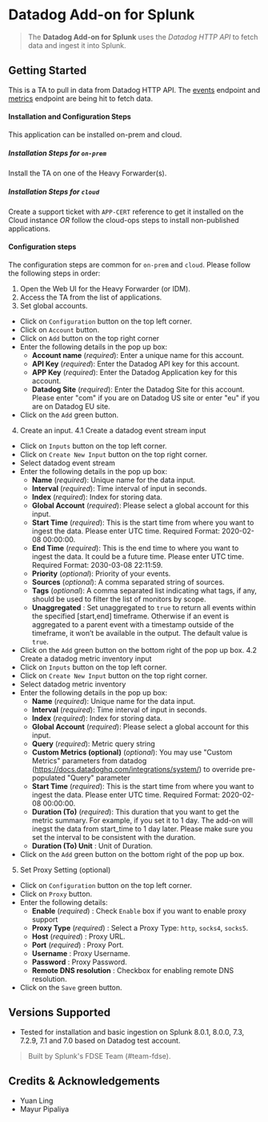 # Datadog Add-on for Splunk

> The **Datadog Add-on for Splunk** uses the _Datadog HTTP API_ to fetch data and ingest it into Splunk.

## Getting Started
This is a TA to pull in data from Datadog HTTP API. 
The [events](https://docs.datadoghq.com/api/v1/events/#query-the-event-stream) endpoint and [metrics](https://docs.datadoghq.com/api/v1/metrics/#query-timeseries-points) endpoint are being hit to fetch data. 

#### Installation and Configuration Steps
This application can be installed on-prem and cloud. 

##### Installation Steps for `on-prem`
Install the TA on one of the Heavy Forwarder(s).

##### Installation Steps for `cloud`
Create a support ticket with `APP-CERT` reference to get it installed on the Cloud instance *OR* follow the cloud-ops steps to install non-published applications.

#### Configuration steps
The configuration steps are common for `on-prem` and `cloud`. Please follow the following steps in order:
1. Open the Web UI for the Heavy Forwarder (or IDM).
2. Access the TA from the list of applications.
3. Set global accounts.
- Click on `Configuration` button on the top left corner.
- Click on `Account` button.
- Click on `Add` button on the top right corner
- Enter the following details in the pop up box:
  - **Account name** (_required_): Enter a unique name for this account.
  - **API Key** (_required_): Enter the Datadog API key for this account.
  - **APP Key** (_required_): Enter the Datadog Application key for this account.
  - **Datadog Site** (_required_): Enter the Datadog Site for this account. Please enter "com" if you are on Datadog US site or enter "eu" if you are on Datadog EU site.
- Click on the `Add` green button.
4. Create an input.
4.1 Create a datadog event stream input
- Click on `Inputs` button on the top left corner.
- Click on `Create New Input` button on the top right corner.
- Select datadog event stream
- Enter the following details in the pop up box:
    - **Name** (_required_): Unique name for the data input.
    - **Interval** (_required_): Time interval of input in seconds. 
    - **Index** (_required_): Index for storing data.
    - **Global Account** (_required_): Please select a global account for this input.
    - **Start Time** (_required_): This is the start time from where you want to ingest the data. Please enter UTC time. Required Format: 2020-02-08 00:00:00.
    - **End Time** (_required_): This is the end time to where you want to ingest the data. It could be a future time. Please enter UTC time. Required Format: 2030-03-08 22:11:59.
    - **Priority** (_optional_): Priority of your events.
    - **Sources** (_optional_): A comma separated string of sources.
    - **Tags** (_optional_): A comma separated list indicating what tags, if any, should be used to filter the list of monitors by scope.
    - **Unaggregated** : Set unaggregated to `true` to return all events within the specified [start,end] timeframe. Otherwise if an event is aggregated to a parent event with a timestamp outside of the timeframe, it won’t be available in the output. The default value is `true`. 
- Click on the `Add` green button on the bottom right of the pop up box.
4.2 Create a datadog metric inventory input
- Click on `Inputs` button on the top left corner.
- Click on `Create New Input` button on the top right corner.
- Select datadog metric inventory
- Enter the following details in the pop up box:
    - **Name** (_required_): Unique name for the data input.
    - **Interval** (_required_): Time interval of input in seconds. 
    - **Index** (_required_): Index for storing data.
    - **Global Account** (_required_): Please select a global account for this input.
    - **Query** (_required_): Metric query string
    - **Custom Metrics (optional)** (_optional_): You may use "Custom Metrics" parameters from datadog (https://docs.datadoghq.com/integrations/system/) to override pre-populated "Query" parameter
    - **Start Time** (_required_): This is the start time from where you want to ingest the data. Please enter UTC time. Required Format: 2020-02-08 00:00:00.
    - **Duration (To)** (_required_): This duration that you want to get the metric summary. For example, if you set it to 1 day. The add-on will inegst the data from start_time to 1 day later. Please make sure you set the interval to be consistent with the duration. 
    - **Duration (To) Unit** : Unit of Duration. 
- Click on the `Add` green button on the bottom right of the pop up box.
5. Set Proxy Setting (optional)
 - Click on `Configuration` button on the top left corner.
- Click on `Proxy` button.
- Enter the following details:
  - **Enable** (_required_) : Check `Enable` box if you want to enable proxy support
  - **Proxy Type** (_required_) : Select a Proxy Type: `http`, `socks4`, `socks5`.
  - **Host** (_required_) : Proxy URL.
  - **Port** (_required_) : Proxy Port.
  - **Username** : Proxy Username.
  - **Password** : Proxy Password.
  - **Remote DNS resolution** : Checkbox for enabling remote DNS resolution.
- Click on the `Save` green button.

## Versions Supported

  - Tested for installation and basic ingestion on Splunk 8.0.1, 8.0.0, 7.3, 7.2.9, 7.1 and 7.0 based on Datadog test account.


> Built by Splunk's FDSE Team (#team-fdse).

## Credits & Acknowledgements
* Yuan Ling
* Mayur Pipaliya
